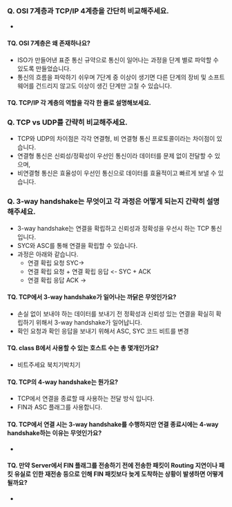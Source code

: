 ### Q. OSI 7계층과 TCP/IP 4계층을 간단히 비교해주세요.
- 

#### TQ. OSI 7계층은 왜 존재하나요?
- ISO가 만들어낸 표준 통신 규약으로 통신이 일어나는 과정을 단계 별로 파악할 수 있도록 만들었습니다.
- 통신의 흐름을 파악하기 쉬우며 7단계 중 이상이 생기면 다른 단계의 장비 및 소프트웨어를 건드리지 않고도 이상이 생긴 단계만 고칠 수 있습니다.

#### TQ. TCP/IP 각 계층의 역할을 각각 한 줄로 설명해보세요.

### Q. TCP vs UDP를 간략히 비교해주세요.
- TCP와 UDP의 차이점은 각각 연결형, 비 연결형 통신 프로토콜이라는 차이점이 있습니다.
- 연결형 통신은 신뢰성/정확성이 우선인 통신이라 데이터를 문제 없이 전달할 수 있으며,
- 비연결형 통신은 효율성이 우선인 통신으로 데이터를 효율적이고 빠르게 보낼 수 있습니다.

### Q. 3-way handshake는 무엇이고 각 과정은 어떻게 되는지 간략히 설명해주세요.
- 3-way handshake는 연결을 확립하고 신뢰성과 정확성을 우선시 하는 TCP 통신입니다.
- SYC와 ASC를 통해 연결을 확립할 수 있습니다.
- 과정은 아래와 같습니다.
    - 연결 확립 요청 SYC-> 
    - 연결 확립 요청 + 연결 확립 응답 <- SYC + ACK
    - 연결 확립 응답 ACK ->

#### TQ. TCP에서 3-way handshake가 일어나는 까닭은 무엇인가요?
- 손실 없이 보내야 하는 데이터를 보내기 전 정확성과 신뢰성 있는 연결을 확실히 확립하기 위해서 3-way handshake가 일어납니다.
- 확인 요청과 확인 응답을 보내기 위해서 ASC, SYC 코드 비트를 변경

#### TQ. class B에서 사용할 수 있는 호스트 수는 총 몇개인가요?
- 비트주세요 북치기박치기

#### TQ. TCP의 4-way handshake는 뭔가요?
- TCP에서 연결을 종료할 때 사용하는 전달 방식 입니다.
- FIN과 ASC 플래그를 사용합니다.

#### TQ. TCP에서 연결 시는 3-way handshake를 수행하지만 연결 종료시에는 4-way handshake하는 이유는 무엇인가요?
- 

#### TQ. 만약 Server에서 FIN 플래그를 전송하기 전에 전송한 패킷이 Routing 지연이나 패킷 유실로 인한 재전송 등으로 인해 FIN 패킷보다 늦게 도착하는 상황이 발생하면 어떻게 될까요?
- 